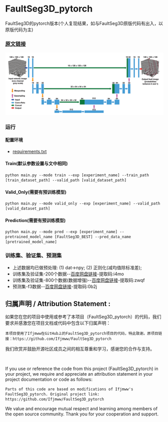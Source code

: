 # FaultSeg3D_pytorch
FaultSeg3D的pytorch版本(个人复现结果，如与FaultSeg3D原版代码有出入，以原版代码为主)

### [原文链接](http://cig.ustc.edu.cn/_upload/tpl/05/cd/1485/template1485/papers/wu2019FaultSeg3D.pdf)

![FaultSeg3D网络结构图](/docs/FaultSeg3D.png "FaultSeg3D")

### 运行
#### 配置环境
* [requirements.txt](./requirements.txt)
#### Train(默认参数设置与文中相同)
```angular2html
python main.py --mode train --exp [experiment_name] --train_path [train_dataset_path] --valid_path [valid_dataset_path]
```
#### Valid_Only(需要有预训练模型)
```angular2html
python main.py --mode valid_only --exp [experiment_name] --valid_path [valid_dataset_path]
```
#### Prediction(需要有预训练模型)
```angular2html
python main.py --mode pred --exp [experiment_name] --pretrained_model_name [FaultSeg3D_BEST] --pred_data_name [pretrained_model_name] 
```

### 训练集、验证集、预测集
* 上述数据均已做预处理: (1) dat->npy; (2) 正则化(减均值除标准差);
* 训练集及验证集-200个数据--[百度网盘链接](https://pan.baidu.com/s/10o848E2vMmjmi21xZBFRiw?pwd=i4mo)-提取码:i4mo 
* 训练集及验证集-800个数据(数据增强)--[百度网盘链接](https://pan.baidu.com/s/1PzsmRt9drnZI9J5GFOk9rw?pwd=zwqf)-提取码:zwqf 
* 预测集-f3数据--[百度网盘链接](https://pan.baidu.com/s/1iBnW94Yn2U0GQQF3-3pXOA?pwd=0b2j)-提取码:0b2j

## 归属声明 / Attribution Statement :

如果您在您的项目中使用或参考了本项目（FaultSeg3D_pytorch）的代码，我们要求并感激您在项目文档或代码中包含以下归属声明：
```commandline
本项目使用了Ifjmww在GitHub上的FaultSeg3D_pytorch项目的代码，特此致谢。原项目链接：https://github.com/Ifjmww/FaultSeg3D_pytorch
```
我们欣赏并鼓励开源社区成员之间的相互尊重和学习，感谢您的合作与支持。

&nbsp;

If you use or reference the code from this project (FaultSeg3D_pytorch) in your project, we require and appreciate an attribution statement in your project documentation or code as follows:
```commandline
Parts of this code are based on modifications of Ifjmww's FaultSeg3D_pytorch. Original project link: https://github.com/Ifjmww/FaultSeg3D_pytorch
```
We value and encourage mutual respect and learning among members of the open source community. Thank you for your cooperation and support.